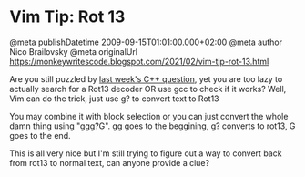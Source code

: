 # Vim Tip: Rot 13

@meta publishDatetime 2009-09-15T01:01:00.000+02:00
@meta author Nico Brailovsky
@meta originalUrl https://monkeywritescode.blogspot.com/2021/02/vim-tip-rot-13.html

Are you still puzzled by [last week's C++ question](md_blog/2009/0910_Cincrediblyuselessstuff.md), yet you are too lazy to actually search for a Rot13 decoder OR use gcc to check if it works? Well, Vim can do the trick, just use g? to convert text to Rot13

You may combine it with block selection or you can just convert the whole damn thing using "ggg?G". gg goes to the beggining, g? converts to rot13, G goes to the end.

This is all very nice but I'm still trying to figure out a way to convert back from rot13 to normal text, can anyone provide a clue?

